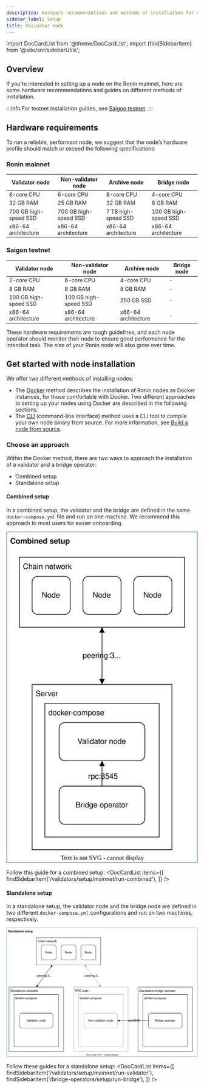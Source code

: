 ```yaml
---
description: Hardware recommendations and methods of installation for validator nodes.
sidebar_label: Setup
title: Validator node
---
```


import DocCardList from '@theme/DocCardList';
import {findSidebarItem} from '@site/src/sidebarUtils';

## Overview

If you’re interested in setting up a node on the Ronin mainnet,
here are some hardware recommendations and guides on different
methods of installation.

:::info
For testnet installation guides, see [Saigon testnet](./testnet/).
:::

## Hardware requirements

To run a reliable, performant node, we suggest that the node’s hardware profile should match or exceed the following specifications:

### Ronin mainnet

|   Validator node          |   Non-validator node      |   Archive node         |   Bridge node         |
|---------------------------|---------------------------|------------------------|---------------------------|
|   8-core CPU              |   6-core CPU              |   8-core CPU           |   4-core CPU              |
|   32 GB RAM               |   25 GB RAM               |   32 GB RAM            |   8 GB RAM                |
|   700 GB high-speed SSD   |   700 GB high-speed SSD   |   7 TB high-speed SSD  |   100 GB high-speed SSD   |
|   x86-64 architecture     |   x86-64 architecture     |   x86-64 architecture  |   x86-64 architecture     |

### Saigon testnet

|   Validator node          |   Non-validator node      |   Archive node         |   Bridge node         |
|---------------------------|---------------------------|------------------------|---------------------------|
|   2-core CPU              |   6-core CPU              |   4-core CPU           |   -              |
|   8 GB RAM               |   8 GB RAM               |   8 GB RAM            |   -                |
|   100 GB high-speed SSD   |   100 GB high-speed SSD   |   250 GB SSD  |   -   |
|   x86-64 architecture     |   x86-64 architecture     |   x86-64 architecture  |   -     |

These hardware requirements are rough guidelines, and each node operator should monitor their node to ensure good performance for the intended task. The size of your Ronin node will also grow over time.

## Get started with node installation

We offer two different methods of installing nodes:

* The [Docker](/tags/docker-mainnet) method describes the installation of Ronin nodes as Docker instances, for those comfortable with Docker. Two different approaches to setting up your nodes using Docker are described in the following sections.
* The [CLI](/tags/cli) (command-line interface) method uses a CLI tool to compile your own node binary from source. For more information, see [Build a node from source](./../setup/cli.md).

### Choose an approach

Within the Docker method, there are two ways to approach the installation of a validator and a bridge operator:

* Combined setup
* Standalone setup

#### Combined setup

In a combined setup, the validator and the bridge are defined in the same `docker-compose.yml` file and run on one machine. We recommend this approach to most users for easier onboarding.

![combined-setup](./assets/combined-setup.svg)

Follow this guide for a combined setup:
<DocCardList items={[
    findSidebarItem('/validators/setup/mainnet/run-combined'),
    ]} />

#### Standalone setup

In a standalone setup, the validator node and the bridge node are defined in two different `docker-compose.yml` configurations and run on two machines, respectively.

![standalone-setup](./assets/standalone-setup.svg)

Follow these guides for a standalone setup:
<DocCardList items={[
    findSidebarItem('/validators/setup/mainnet/run-validator'),
    findSidebarItem('/bridge-operators/setup/run-bridge'),
    ]} />

